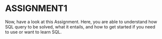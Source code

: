 # ASSIGNMENT1
Now, have a look at this Assignment. Here, you are able to understand how SQL query to be solved, what it entails, and how to get started if you need to use or want to learn SQL.
